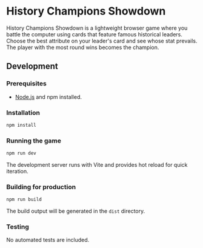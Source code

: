 # History Champions Showdown

History Champions Showdown is a lightweight browser game where you battle the computer using cards that feature famous historical leaders. Choose the best attribute on your leader's card and see whose stat prevails. The player with the most round wins becomes the champion.

## Development

### Prerequisites
- [Node.js](https://nodejs.org/) and npm installed.

### Installation
```sh
npm install
```

### Running the game
```sh
npm run dev
```
The development server runs with Vite and provides hot reload for quick iteration.

### Building for production
```sh
npm run build
```
The build output will be generated in the `dist` directory.

### Testing
No automated tests are included.
